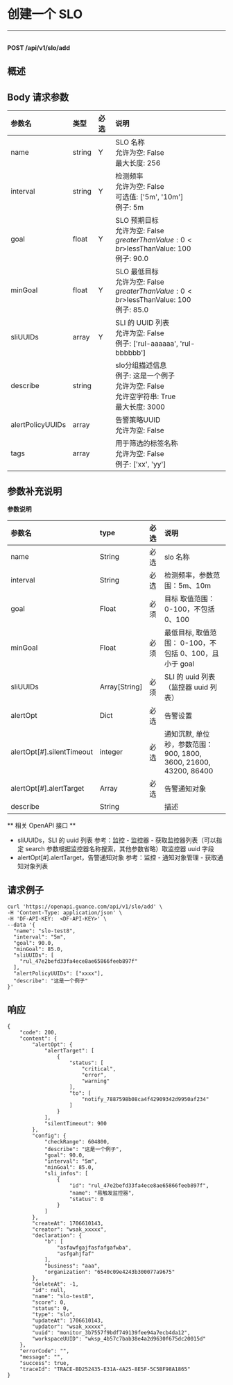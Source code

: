 # 创建一个 SLO

---

<br />**POST /api/v1/slo/add**

## 概述




## Body 请求参数

| 参数名        | 类型     | 必选   | 说明              |
|:-----------|:-------|:-----|:----------------|
| name | string | Y | SLO 名称<br>允许为空: False <br>最大长度: 256 <br> |
| interval | string | Y | 检测频率<br>允许为空: False <br>可选值: ['5m', '10m'] <br>例子: 5m <br> |
| goal | float | Y | SLO 预期⽬标<br>允许为空: False <br>$greaterThanValue: 0 <br>$lessThanValue: 100 <br>例子: 90.0 <br> |
| minGoal | float | Y | SLO 最低⽬标<br>允许为空: False <br>$greaterThanValue: 0 <br>$lessThanValue: 100 <br>例子: 85.0 <br> |
| sliUUIDs | array | Y | SLI 的 UUID 列表<br>允许为空: False <br>例子: ['rul-aaaaaa', 'rul-bbbbbb'] <br> |
| describe | string |  | slo分组描述信息<br>例子: 这是一个例子 <br>允许为空: False <br>允许空字符串: True <br>最大长度: 3000 <br> |
| alertPolicyUUIDs | array |  | 告警策略UUID<br>允许为空: False <br> |
| tags | array |  | 用于筛选的标签名称<br>允许为空: False <br>例子: ['xx', 'yy'] <br> |

## 参数补充说明

**参数说明**

| 参数名 | type| 必选 | 说明|
| :---- | :-- | :--- | :------- |
| name      | String| 必选| slo 名称|
| interval  | String| 必选| 检测频率，参数范围：5m、10m|
| goal      | Float | 必须| 目标 取值范围： 0-100，不包括 0、100|
| minGoal   | Float | 必须| 最低目标, 取值范围： 0-100，不包括 0、100，且小于 goal|
| sliUUIDs  | Array[String]| 必须 | SLI 的 uuid 列表（监控器 uuid 列表）|
| alertOpt  | Dict | 必选 | 告警设置|
| alertOpt[#].silentTimeout | integer | 必选 | 通知沉默, 单位秒，参数范围：900, 1800, 3600, 21600, 43200, 86400 |
| alertOpt[#].alertTarget   | Array | 必选 | 告警通知对象|
| describe  | String |  | 描述 |

** 相关 OpenAPI 接口 **

- sliUUIDs，SLI 的 uuid 列表 参考：监控 - 监控器 - 获取监控器列表（可以指定 search 参数根据监控器名称搜索，其他参数省略）取监控器 uuid 字段
- alertOpt[#].alertTarget，告警通知对象 参考：监控 - 通知对象管理 - 获取通知对象列表




## 请求例子
```shell
curl 'https://openapi.guance.com/api/v1/slo/add' \
-H 'Content-Type: application/json' \
-H 'DF-API-KEY:  <DF-API-KEY>' \
--data '{
  "name": "slo-test8",
  "interval": "5m",
  "goal": 90.0,
  "minGoal": 85.0,
  "sliUUIDs": [
    "rul_47e2befd33fa4ece8ae65866feeb897f"
  ],
  "alertPolicyUUIDs": ["xxxx"],
  "describe": "这是一个例子"
}'
```




## 响应
```shell
{
    "code": 200,
    "content": {
        "alertOpt": {
            "alertTarget": [
                {
                    "status": [
                        "critical",
                        "error",
                        "warning"
                    ],
                    "to": [
                        "notify_7887598b08ca4f42909342d9950af234"
                    ]
                }
            ],
            "silentTimeout": 900
        },
        "config": {
            "checkRange": 604800,
            "describe": "这是一个例子",
            "goal": 90.0,
            "interval": "5m",
            "minGoal": 85.0,
            "sli_infos": [
                {
                    "id": "rul_47e2befd33fa4ece8ae65866feeb897f",
                    "name": "易触发监控器",
                    "status": 0
                }
            ]
        },
        "createAt": 1706610143,
        "creator": "wsak_xxxxx",
        "declaration": {
            "b": [
                "asfawfgajfasfafgafwba",
                "asfgahjfaf"
            ],
            "business": "aaa",
            "organization": "6540c09e4243b300077a9675"
        },
        "deleteAt": -1,
        "id": null,
        "name": "slo-test8",
        "score": 0,
        "status": 0,
        "type": "slo",
        "updateAt": 1706610143,
        "updator": "wsak_xxxxx",
        "uuid": "monitor_3b7557f9bdf749139fee94a7ecb4da12",
        "workspaceUUID": "wksp_4b57c7bab38e4a2d9630f675dc20015d"
    },
    "errorCode": "",
    "message": "",
    "success": true,
    "traceId": "TRACE-BD252435-E31A-4A25-8E5F-5C5BF98A1865"
} 
```




